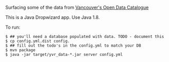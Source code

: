 Surfacing some of the data from [Vancouver's Open Data Catalogue](http://vancouver.ca/your-government/open-data-catalogue.aspx)

This is a Java Dropwizard app. Use Java 1.8.

To run:

```
$ ## you'll need a database populated with data. TODO - document this
$ cp config.yml.dist config.
$ ## fill out the todo's in the config.yml to match your DB
$ mvn package
$ java -jar target/yvr_data-*.jar server config.yml

```